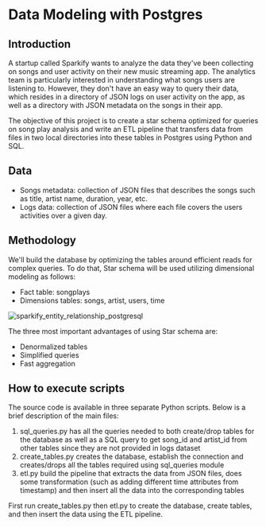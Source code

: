 # Data Modeling with Postgres

## Introduction
A startup called Sparkify wants to analyze the data they've been collecting on songs and user activity on their new music streaming app. The analytics team is particularly interested in understanding what songs users are listening to. However, they don't have an easy way to query their data, which resides in a directory of JSON logs on user activity on the app, as well as a directory with JSON metadata on the songs in their app.


The objective of this project is to create a star schema optimized for queries on song play analysis and write an ETL pipeline that transfers data from files in two local directories into these tables in Postgres using Python and SQL.


## Data
* Songs metadata: collection of JSON files that describes the songs such as title, artist name, duration, year, etc.
* Logs data: collection of JSON files where each file covers the users activities over a given day.


## Methodology
We'll build the database by optimizing the tables around efficient reads for complex queries. To do that, Star schema will be used utilizing dimensional modeling as follows:

* Fact table: songplays
* Dimensions tables: songs, artist, users, time


![sparkify_entity_relationship_postgresql](https://user-images.githubusercontent.com/6285945/75607578-9975c480-5b1e-11ea-9439-97d90c05d6ce.PNG)


The three most important advantages of using Star schema are:

* Denormalized tables
* Simplified queries
* Fast aggregation


## How to execute scripts
The source code is available in three separate Python scripts. Below is a brief description of the main files:

1. sql_queries.py has all the queries needed to both create/drop tables for the database as well as a SQL query to get song_id and artist_id from other tables since they are not provided in logs dataset
2. create_tables.py creates the database, establish the connection and creates/drops all the tables required using sql_queries module
3. etl.py build the pipeline that extracts the data from JSON files, does some transformation (such as adding different time attributes from timestamp) and then insert all the data into the corresponding tables


First run create_tables.py then etl.py to create the database, create tables, and then insert the data using the ETL pipeline.
